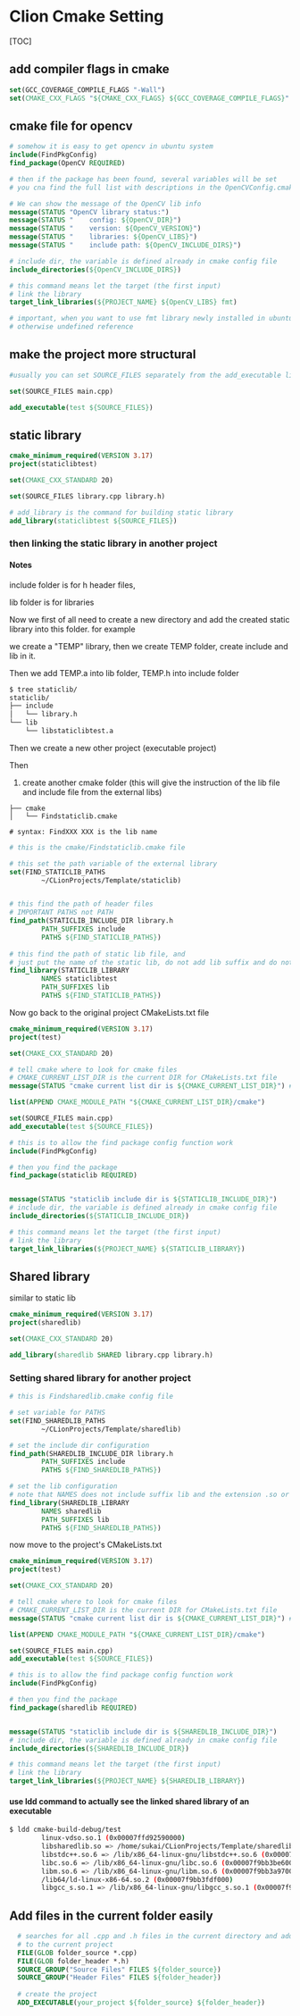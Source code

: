 # Clion Cmake Setting



[TOC]



## add compiler flags in cmake

```cmake
set(GCC_COVERAGE_COMPILE_FLAGS "-Wall")
set(CMAKE_CXX_FLAGS "${CMAKE_CXX_FLAGS} ${GCC_COVERAGE_COMPILE_FLAGS}" )
```



## cmake file for opencv

```cmake
# somehow it is easy to get opencv in ubuntu system
include(FindPkgConfig)
find_package(OpenCV REQUIRED)

# then if the package has been found, several variables will be set 
# you cna find the full list with descriptions in the OpenCVConfig.cmake file 

# We can show the message of the OpenCV lib info
message(STATUS "OpenCV library status:")
message(STATUS "	config: ${OpenCV_DIR}")
message(STATUS "	version: ${OpenCV_VERSION}")
message(STATUS "	libraries: ${OpenCV_LIBS}")
message(STATUS "	include path: ${OpenCV_INCLUDE_DIRS}")

# include dir, the variable is defined already in cmake config file
include_directories(${OpenCV_INCLUDE_DIRS})

# this command means let the target (the first input)
# link the library
target_link_libraries(${PROJECT_NAME} ${OpenCV_LIBS} fmt)

# important, when you want to use fmt library newly installed in ubuntu, you need to manually add that..
# otherwise undefined reference 
```



## make the project more structural 

```cmake
#usually you can set SOURCE_FILES separately from the add_executable line 

set(SOURCE_FILES main.cpp)

add_executable(test ${SOURCE_FILES})
```







## static library 

```cmake
cmake_minimum_required(VERSION 3.17)
project(staticlibtest)

set(CMAKE_CXX_STANDARD 20)

set(SOURCE_FILES library.cpp library.h)

# add_library is the command for building static library
add_library(staticlibtest ${SOURCE_FILES})
```



### then linking the static library in another project 



#### Notes

include folder is for h header files, 

lib folder is for libraries 



Now we first of all need to create a new directory and add the created static library into this folder. for example 

we create a "TEMP" library, then we create TEMP folder, create include and lib in it. 

Then we add TEMP.a into lib folder, TEMP.h into include folder

```bash
$ tree staticlib/
staticlib/
├── include
│   └── library.h
└── lib
    └── libstaticlibtest.a

```



Then we create a new other project (executable project)

Then 

1. create another cmake folder (this will give the instruction of the lib file and include file from the external libs)

```
├── cmake
│   └── Findstaticlib.cmake

# syntax: FindXXX XXX is the lib name
```



```cmake
# this is the cmake/Findstaticlib.cmake file

# this set the path variable of the external library
set(FIND_STATICLIB_PATHS
        ~/CLionProjects/Template/staticlib)


# this find the path of header files
# IMPORTANT PATHS not PATH
find_path(STATICLIB_INCLUDE_DIR library.h
        PATH_SUFFIXES include
        PATHS ${FIND_STATICLIB_PATHS})
       
# this find the path of static lib file, and 
# just put the name of the static lib, do not add lib suffix and do not add .a 
find_library(STATICLIB_LIBRARY
        NAMES staticlibtest
        PATH_SUFFIXES lib
        PATHS ${FIND_STATICLIB_PATHS})
```

Now go back to the original project CMakeLists.txt file 

```cmake
cmake_minimum_required(VERSION 3.17)
project(test)

set(CMAKE_CXX_STANDARD 20)

# tell cmake where to look for cmake files
# CMAKE_CURRENT_LIST_DIR is the current DIR for CMakeLists.txt file
message(STATUS "cmake current list dir is ${CMAKE_CURRENT_LIST_DIR}") # -- cmake current list dir is /home/sukai/CLionProjects/Template/test

list(APPEND CMAKE_MODULE_PATH "${CMAKE_CURRENT_LIST_DIR}/cmake")

set(SOURCE_FILES main.cpp)
add_executable(test ${SOURCE_FILES})

# this is to allow the find package config function work
include(FindPkgConfig)

# then you find the package
find_package(staticlib REQUIRED)


message(STATUS "staticlib include dir is ${STATICLIB_INCLUDE_DIR}")
# include dir, the variable is defined already in cmake config file
include_directories(${STATICLIB_INCLUDE_DIR})

# this command means let the target (the first input)
# link the library
target_link_libraries(${PROJECT_NAME} ${STATICLIB_LIBRARY})
```



## Shared library 

similar to static lib

```cmake
cmake_minimum_required(VERSION 3.17)
project(sharedlib)

set(CMAKE_CXX_STANDARD 20)

add_library(sharedlib SHARED library.cpp library.h)
```

### Setting shared library for another project 

```cmake
# this is Findsharedlib.cmake config file

# set variable for PATHS
set(FIND_SHAREDLIB_PATHS
        ~/CLionProjects/Template/sharedlib)

# set the include dir configuration
find_path(SHAREDLIB_INCLUDE_DIR library.h
        PATH_SUFFIXES include
        PATHS ${FIND_SHAREDLIB_PATHS})

# set the lib configuration
# note that NAMES does not include suffix lib and the extension .so or .a
find_library(SHAREDLIB_LIBRARY
        NAMES sharedlib
        PATH_SUFFIXES lib
        PATHS ${FIND_SHAREDLIB_PATHS})
```

now move to the project's CMakeLists.txt 

```cmake
cmake_minimum_required(VERSION 3.17)
project(test)

set(CMAKE_CXX_STANDARD 20)

# tell cmake where to look for cmake files
# CMAKE_CURRENT_LIST_DIR is the current DIR for CMakeLists.txt file
message(STATUS "cmake current list dir is ${CMAKE_CURRENT_LIST_DIR}") # -- cmake current list dir is /home/sukai/CLionProjects/Template/test

list(APPEND CMAKE_MODULE_PATH "${CMAKE_CURRENT_LIST_DIR}/cmake")

set(SOURCE_FILES main.cpp)
add_executable(test ${SOURCE_FILES})

# this is to allow the find package config function work
include(FindPkgConfig)

# then you find the package
find_package(sharedlib REQUIRED)


message(STATUS "staticlib include dir is ${SHAREDLIB_INCLUDE_DIR}")
# include dir, the variable is defined already in cmake config file
include_directories(${SHAREDLIB_INCLUDE_DIR})

# this command means let the target (the first input)
# link the library
target_link_libraries(${PROJECT_NAME} ${SHAREDLIB_LIBRARY})
```

#### use ldd command to actually see the linked shared library of an executable 

```bash
$ ldd cmake-build-debug/test
        linux-vdso.so.1 (0x00007ffd92590000)
        libsharedlib.so => /home/sukai/CLionProjects/Template/sharedlib/lib/libsharedlib.so (0x00007f9bb3fd3000)
        libstdc++.so.6 => /lib/x86_64-linux-gnu/libstdc++.so.6 (0x00007f9bb3dd0000)
        libc.so.6 => /lib/x86_64-linux-gnu/libc.so.6 (0x00007f9bb3be6000)
        libm.so.6 => /lib/x86_64-linux-gnu/libm.so.6 (0x00007f9bb3a97000)
        /lib64/ld-linux-x86-64.so.2 (0x00007f9bb3fdf000)
        libgcc_s.so.1 => /lib/x86_64-linux-gnu/libgcc_s.so.1 (0x00007f9bb3a7c000)

```

## Add files in the current folder easily

```cmake
  # searches for all .cpp and .h files in the current directory and add them 
  # to the current project
  FILE(GLOB folder_source *.cpp)
  FILE(GLOB folder_header *.h)
  SOURCE_GROUP("Source Files" FILES ${folder_source})
  SOURCE_GROUP("Header Files" FILES ${folder_header})
  
  # create the project
  ADD_EXECUTABLE(your_project ${folder_source} ${folder_header})
```

